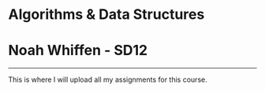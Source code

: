 # Algorithms & Data Structures
# Noah Whiffen - SD12
---
This is where I will upload all my assignments for this course.
